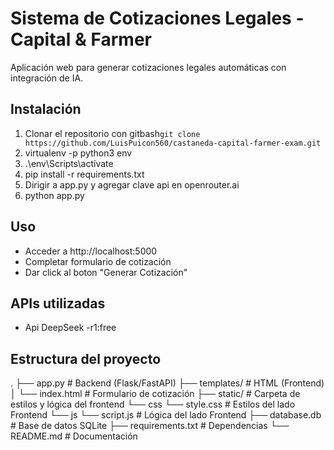 # Sistema de Cotizaciones Legales - Capital & Farmer  
Aplicación web para generar cotizaciones legales automáticas con integración de IA. 

## Instalación
1. Clonar el repositorio con gitbash```git clone https://github.com/LuisPuicon560/castaneda-capital-farmer-exam.git```
2. virtualenv -p python3 env
3. .\env\Scripts\actívate
4. pip install -r requirements.txt
5. Dirigir a app.py y agregar clave api en openrouter.ai
6. python app.py

## Uso
- Acceder a http://localhost:5000
- Completar formulario de cotización
- Dar click al boton "Generar Cotización"

## APIs utilizadas
- Api DeepSeek -r1:free

## Estructura del proyecto
.
├── app.py                # Backend (Flask/FastAPI)
├── templates/            # HTML (Frontend)
│   └── index.html        # Formulario de cotización
├── static/               # Carpeta de estilos y lógica del frontend
    └── css
        └── style.css     # Estilos del lado Frontend
    └── js
        └── script.js     # Lógica del lado Frontend
├── database.db           # Base de datos SQLite
├── requirements.txt      # Dependencias
└── README.md             # Documentación